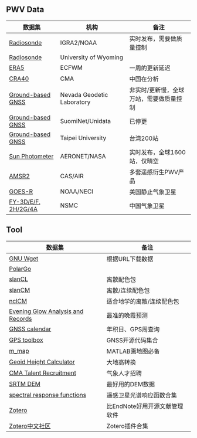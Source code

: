 ## PWV Data

| 数据集 | 机构 | 备注 |
|--|--|--|
| [Radiosonde](https://www.ncei.noaa.gov/pub/data/igra/) | IGRA2/NOAA | 实时发布，需要做质量控制 |
| [Radiosonde](https://weather.uwyo.edu/upperair/seasia.html) | University of Wyoming | |
| [ERA5](https://cds.climate.copernicus.eu/datasets/reanalysis-era5-single-levels?tab=overview) | ECFWM | 一周的更新延迟 |
| [CRA40](https://data.cma.cn/data/cdcindex/cid/713f77e85a7f95e8.html) | CMA | 中国在分析 |
| [Ground-based GNSS](http://geodesy.unr.edu/) | Nevada Geodetic Laboratory | 非实时/更新慢，全球万站，需要做质量控制 |
| [Ground-based GNSS](https://www.unidata.ucar.edu/data/suominet/) | SuomiNet/Unidata |已停更 |
| [Ground-based GNSS](https://www.gpsmet.ntpu.edu.tw/) | Taipei University | 台湾200站 |
| [Sun Photometer](https://aeronet.gsfc.nasa.gov/) | AERONET/NASA | 实时发布，全球1600站，仅晴空 |
| [AMSR2](https://data.tpdc.ac.cn/home) | CAS/AIR | 多套遥感衍生PWV产品 |
| [GOES-R](https://www.ncei.noaa.gov/products/goes-terrestrial-weather-abi-glm) | NOAA/NECI | 美国静止气象卫星 |
| [FY-3D/E/F, 2H/2G/4A](http://sac347.nsmc.org.cn/nsmc/cn/home/) | NSMC | 中国气象卫星 |


## Tool

| 数据集 | 备注 |
|--|--|
| [GNU Wget](https://eternallybored.org/misc/wget/) | 根据URL下载数据 |
| [PolarGo](https://polargo.cn/Long/) |  |
| [slanCL](https://mp.weixin.qq.com/s/LHP5ElnHineDpAZ4J6zJLg) | 离散配色包 |
| [slanCM](https://mp.weixin.qq.com/s/6Fr2pYMrA5_EStF9UudvsQ) | 离散/连续配色包 |
| [nclCM](https://mp.weixin.qq.com/s/12hIvPfIs154UBqBwGonDA) | 适合地学的离散/连续配色包 |
| [Evening Glow Analysis and Records](https://sunsetbot.top/map/) | 最准的晚霞预测 |
| [GNSS calendar](https://www.gnsscalendar.com/) | 年积日、GPS周查询 |
| [GPS toolbox](https://geodesy.noaa.gov/gps-toolbox/index.shtml) | GNSS开源代码集合 |
| [m_map](https://www-old.eoas.ubc.ca/~rich/map.html) | MATLAB画地图必备 |
| [Geoid Height Calculator](https://www.unavco.org/software/geodetic-utilities/geoid-height-calculator/geoid-height-calculator.html) | 大地高转换 |
| [CMA Talent Recruitment](http://zp.cmatec.cn/GZBM/home.do) | 气象人才招聘 |
| [SRTM DEM](https://www.viewfinderpanoramas.org/Coverage%20map%20viewfinderpanoramas_org3.htm) | 最好用的DEM数据 |
| [spectral response functions](https://www.nwpsaf.eu/site/software/rttov/download/coefficients/spectral-response-functions/#visir) | 遥感卫星光谱响应函数合集 |
| [Zotero](https://www.zotero.org/) | 比EndNote好用开源文献管理软件 |
| [Zotero中文社区](https://zotero-chinese.com/) | Zotero插件合集 |